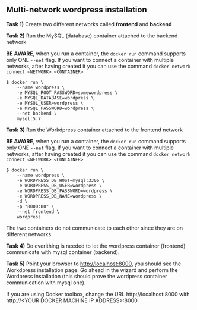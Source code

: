 
## Multi-network wordpress installation

**Task 1)** Create two different networks called **frontend** and **backend**

**Task 2)** Run the MySQL (database) container attached to the backend network

__BE AWARE__, when you run a container, the `docker run` command supports only ONE `--net` flag. 
If you want to connect a container with multiple networks, after having created it you can use the command `docker network connect <NETWORK> <CONTAINER>`

```console
$ docker run \
    --name wordpress \
    -e MYSQL_ROOT_PASSWORD=somewordpress \
    -e MYSQL_DATABASE=wordpress \
    -e MYSQL_USER=wordpress \
    -e MYSQL_PASSWORD=wordpress \
    --net backend \
    mysql:5.7
```

**Task 3)** Run the Workdpress container attached to the frontend network 

__BE AWARE__, when you run a container, the `docker run` command supports only ONE `--net` flag. 
If you want to connect a container with multiple networks, after having created it you can use the command `docker network connect <NETWORK> <CONTAINER>`

```console
$ docker run \
    --name wordpress \
    -e WORDPRESS_DB_HOST=mysql:3306 \
    -e WORDPRESS_DB_USER=wordpress \
    -e WORDPRESS_DB_PASSWORD=wordpress \
    -e WORDPRESS_DB_NAME=wordpress \
    -d \
    -p "8000:80" \
    --net frontend \
    wordpress
```

The two containers do not communicate to each other since they are on different networks.

**Task 4)** Do everithing is needed to let the wordpress container (frontend) communicate with mysql container (backend).

**Task 5)** Point your browser to [http://localhost:8000](http://localhost:8000), you should see the Workdpress installation page. Go ahead in the wizard and perform the Wordpress installation (this should prove the wordpress container communication with mysql one).

If you are using Docker toolbox, change the URL http://localhost:8000 with http://\<YOUR DOCKER MACHINE IP ADDRESS\>:8000


